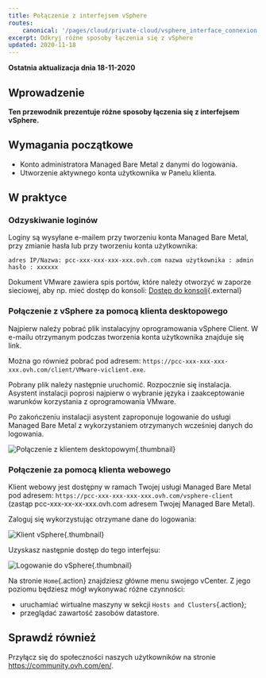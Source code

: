 ```yaml
---
title: Połączenie z interfejsem vSphere
routes:
    canonical: '/pages/cloud/private-cloud/vsphere_interface_connexion'
excerpt: Odkryj różne sposoby łączenia się z vSphere
updated: 2020-11-18
---
```


**Ostatnia aktualizacja dnia 18-11-2020**

## Wprowadzenie

**Ten przewodnik prezentuje różne sposoby łączenia się z interfejsem vSphere.**

## Wymagania początkowe

- Konto administratora Managed Bare Metal z danymi do logowania.
- Utworzenie aktywnego konta użytkownika w Panelu klienta.

## W praktyce

### Odzyskiwanie loginów

Loginy są wysyłane e-mailem przy tworzeniu konta Managed Bare Metal, przy zmianie hasła lub przy tworzeniu konta użytkownika:

```
adres IP/Nazwa: pcc-xxx-xxx-xxx-xxx.ovh.com nazwa użytkownika : admin hasło : xxxxxx
```

Dokument VMware zawiera spis portów, które należy otworzyć w zaporze sieciowej, aby np. mieć dostęp do konsoli: [Dostęp do konsoli](https://kb.vmware.com/kb/1012382){.external}

### Połączenie z vSphere za pomocą klienta desktopowego

Najpierw należy pobrać plik instalacyjny oprogramowania vSphere Client. W e-mailu otrzymanym podczas tworzenia konta użytkownika znajduje się link.

Można go również pobrać pod adresem: `https://pcc-xxx-xxx-xxx-xxx.ovh.com/client/VMware-viclient.exe`.

Pobrany plik należy następnie uruchomić. Rozpocznie się instalacja. Asystent instalacji poprosi najpierw o wybranie języka i zaakceptowanie warunków korzystania z oprogramowania VMware.

Po zakończeniu instalacji asystent zaproponuje logowanie do usługi Managed Bare Metal z wykorzystaniem otrzymanych wcześniej danych do logowania.

![Połączenie z klientem desktopowym](images/connexion_client_l.png){.thumbnail}

### Połączenie za pomocą klienta webowego

Klient webowy jest dostępny w ramach Twojej usługi Managed Bare Metal pod adresem: `https://pcc-xxx-xxx-xxx-xxx.ovh.com/vsphere-client` (zastąp pcc-xxx-xx-xx-xxx.ovh.com adresem Twojej Managed Bare Metal).

Zaloguj się wykorzystując otrzymane dane do logowania:

![Klient vSphere](images/vsphere-client.png){.thumbnail}

Uzyskasz następnie dostęp do tego interfejsu:

![Logowanie do vSphere](images/connection_interface_w.png){.thumbnail}

Na stronie `Home`{.action} znajdziesz główne menu swojego vCenter. Z jego poziomu będziesz mógł wykonywać różne czynności:

- uruchamiać wirtualne maszyny w sekcji `Hosts and Clusters`{.action};
- przeglądać zawartość zasobów datastore.

## Sprawdź również

Przyłącz się do społeczności naszych użytkowników na stronie <https://community.ovh.com/en/>.